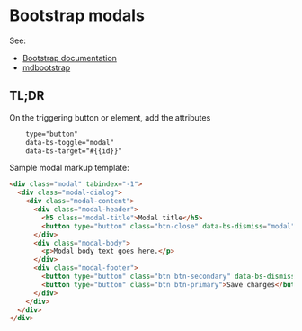 # Bootstrap modals

See:

- [Bootstrap documentation](https://getbootstrap.com/docs/5.3/components/modal/#how-it-works)  
- [mdbootstrap](https://mdbootstrap.com/docs/standard/components/modal/#!)

## TL;DR

On the triggering button or element, add the attributes

```html
    type="button"
    data-bs-toggle="modal"
    data-bs-target="#{{id}}"
```

Sample modal markup template:

```html
<div class="modal" tabindex="-1">
  <div class="modal-dialog">
    <div class="modal-content">
      <div class="modal-header">
        <h5 class="modal-title">Modal title</h5>
        <button type="button" class="btn-close" data-bs-dismiss="modal" aria-label="Close"></button>
      </div>
      <div class="modal-body">
        <p>Modal body text goes here.</p>
      </div>
      <div class="modal-footer">
        <button type="button" class="btn btn-secondary" data-bs-dismiss="modal">Close</button>
        <button type="button" class="btn btn-primary">Save changes</button>
      </div>
    </div>
  </div>
</div>
```
